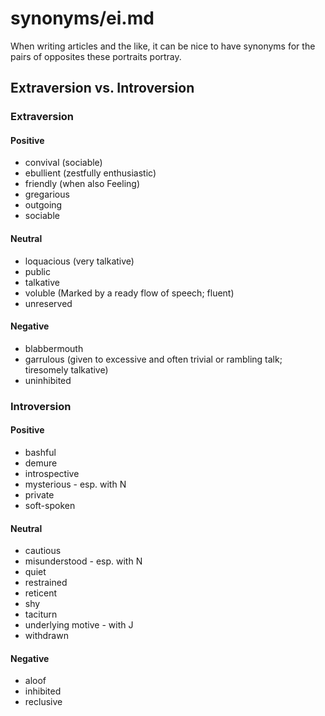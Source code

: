 
# synonyms/ei.md

When writing articles and the like, it can be nice to have synonyms for the pairs of opposites
these portraits portray.

## Extraversion vs. Introversion

### Extraversion

#### Positive
- convival (sociable)
- ebullient (zestfully enthusiastic)
- friendly (when also Feeling)
- gregarious
- outgoing
- sociable

#### Neutral
- loquacious (very talkative)
- public
- talkative
- voluble (Marked by a ready flow of speech; fluent)
- unreserved

#### Negative
- blabbermouth
- garrulous (given to excessive and often trivial or rambling talk; tiresomely talkative)
- uninhibited


### Introversion

#### Positive
- bashful
- demure
- introspective
- mysterious - esp. with N
- private
- soft-spoken

#### Neutral
- cautious
- misunderstood - esp. with N
- quiet
- restrained
- reticent
- shy
- taciturn
- underlying motive - with J
- withdrawn

#### Negative
- aloof
- inhibited
- reclusive

